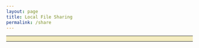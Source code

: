 ```yaml
---
layout: page
title: Local File Sharing
permalink: /share
---
```


<div style="display: block; text-align: center; background-color: #f5ecc0">
<hr>

<p id="shared-page"></p>

<script type='text/javascript'>
function isSiteOnline(url,callback) {
    // try to load favicon
    var timer = setTimeout(function(){
        // timeout after 5 seconds
        callback(false);
    },5000)

    var img = document.createElement("img");
    img.onload = function() {
        clearTimeout(timer);
        callback(true);
    }

    img.onerror = function() {
        clearTimeout(timer);
        callback(false);
    }

    img.src = url+"/favicon.ico";
}

isSiteOnline("http://172.19.11.178:8000", function(found){
    if(found) {
        document.getElementById("shared-page").innerHTML = '<iframe width="560" height="315" src="http://172.19.11.178:8000" frameborder="0"></iframe>';
    }
    else {
        document.getElementById("shared-page").innerHTML = '<iframe width="560" height="315" src="https://www.youtube.com/embed/oAPjTHA19Kw" frameborder="0" allowfullscreen></iframe>';

    }
})
</script>

<hr>
</div>
